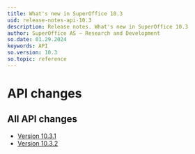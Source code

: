 ```yaml
---
title: What's new in SuperOffice 10.3
uid: release-notes-api-10.3
description: Release notes. What's new in SuperOffice 10.3
author: SuperOffice AS – Research and Development
so.date: 01.29.2024
keywords: API
so.version: 10.3
so.topic: reference
---
```


# API changes

## All API changes

* [Version 10.3.1][1]
* [Version 10.3.2][2]

<!-- Referenced links-->

[1]: 10.3.1-update.md
[2]: 10.3.2-update.md